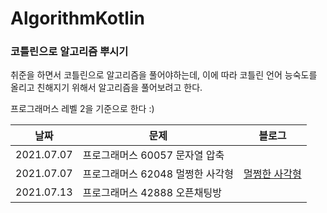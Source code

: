 # AlgorithmKotlin
### 코틀린으로 알고리즘 뿌시기

취준을 하면서 코틀린으로 알고리즘을 풀어야하는데, 
이에 따라 코틀린 언어 능숙도를 올리고 친해지기 위해서 알고리즘을 풀어보려고 한다.

프로그래머스 레벨 2을 기준으로 한다 :)

| 날짜       | 문제                           | 블로그 |
| ---------- | ------------------------------ | ------ |
| 2021.07.07 | 프로그래머스 60057 문자열 압축 |        |
| 2021.07.07 | 프로그래머스 62048 멀쩡한 사각형 |  [멀쩡한 사각형](https://velog.io/@huijiny/kotlin-%ED%94%84%EB%A1%9C%EA%B7%B8%EB%9E%98%EB%A8%B8%EC%8A%A4-62048-%EB%A9%80%EC%A9%A1%ED%95%9C-%EC%82%AC%EA%B0%81%ED%98%95)      |
| 2021.07.13 | 프로그래머스 42888 오픈채팅방 |        |



